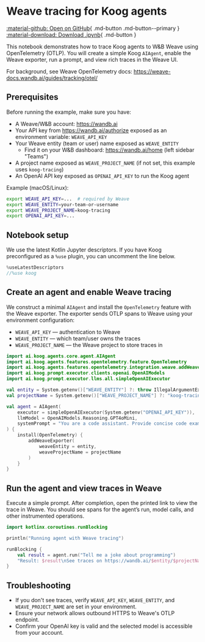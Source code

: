 # Weave tracing for Koog agents

[:material-github: Open on GitHub](
https://github.com/JetBrains/koog/blob/develop/examples/Weave.ipynb
){ .md-button .md-button--primary }
[:material-download: Download .ipynb](
https://raw.githubusercontent.com/JetBrains/koog/develop/examples/Weave.ipynb
){ .md-button }

This notebook demonstrates how to trace Koog agents to W&B Weave using OpenTelemetry (OTLP).
You will create a simple Koog `AIAgent`, enable the Weave exporter, run a prompt, and view
rich traces in the Weave UI.

For background, see Weave OpenTelemetry docs: https://weave-docs.wandb.ai/guides/tracking/otel/


## Prerequisites

Before running the example, make sure you have:

- A Weave/W&B account: https://wandb.ai
- Your API key from https://wandb.ai/authorize exposed as an environment variable: `WEAVE_API_KEY`
- Your Weave entity (team or user) name exposed as `WEAVE_ENTITY`
  - Find it on your W&B dashboard: https://wandb.ai/home (left sidebar "Teams")
- A project name exposed as `WEAVE_PROJECT_NAME` (if not set, this example uses `koog-tracing`)
- An OpenAI API key exposed as `OPENAI_API_KEY` to run the Koog agent

Example (macOS/Linux):
```bash
export WEAVE_API_KEY=...  # required by Weave
export WEAVE_ENTITY=your-team-or-username
export WEAVE_PROJECT_NAME=koog-tracing
export OPENAI_API_KEY=...
```


## Notebook setup

We use the latest Kotlin Jupyter descriptors. If you have Koog preconfigured as a `%use` plugin,
you can uncomment the line below.



```kotlin
%useLatestDescriptors
//%use koog

```

## Create an agent and enable Weave tracing

We construct a minimal `AIAgent` and install the `OpenTelemetry` feature with the Weave exporter.
The exporter sends OTLP spans to Weave using your environment configuration:
- `WEAVE_API_KEY` — authentication to Weave
- `WEAVE_ENTITY` — which team/user owns the traces
- `WEAVE_PROJECT_NAME` — the Weave project to store traces in



```kotlin
import ai.koog.agents.core.agent.AIAgent
import ai.koog.agents.features.opentelemetry.feature.OpenTelemetry
import ai.koog.agents.features.opentelemetry.integration.weave.addWeaveExporter
import ai.koog.prompt.executor.clients.openai.OpenAIModels
import ai.koog.prompt.executor.llms.all.simpleOpenAIExecutor

val entity = System.getenv()["WEAVE_ENTITY"] ?: throw IllegalArgumentException("WEAVE_ENTITY is not set")
val projectName = System.getenv()["WEAVE_PROJECT_NAME"] ?: "koog-tracing"

val agent = AIAgent(
    executor = simpleOpenAIExecutor(System.getenv("OPENAI_API_KEY")),
    llmModel = OpenAIModels.Reasoning.GPT4oMini,
    systemPrompt = "You are a code assistant. Provide concise code examples."
) {
    install(OpenTelemetry) {
        addWeaveExporter(
            weaveEntity = entity,
            weaveProjectName = projectName
        )
    }
}

```

## Run the agent and view traces in Weave

Execute a simple prompt. After completion, open the printed link to view the trace in Weave.
You should see spans for the agent’s run, model calls, and other instrumented operations.



```kotlin
import kotlinx.coroutines.runBlocking

println("Running agent with Weave tracing")

runBlocking {
    val result = agent.run("Tell me a joke about programming")
    "Result: $result\nSee traces on https://wandb.ai/$entity/$projectName/weave/traces"
}

```

## Troubleshooting

- If you don't see traces, verify `WEAVE_API_KEY`, `WEAVE_ENTITY`, and `WEAVE_PROJECT_NAME` are set in your environment.
- Ensure your network allows outbound HTTPS to Weave's OTLP endpoint.
- Confirm your OpenAI key is valid and the selected model is accessible from your account.
